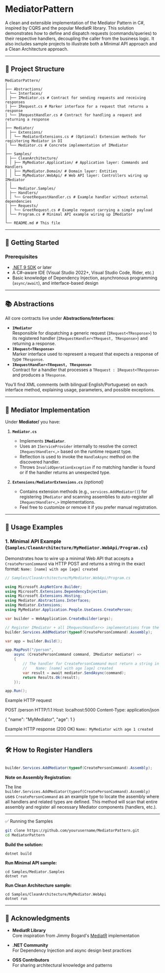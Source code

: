 # MediatorPattern

A clean and extensible implementation of the Mediator Pattern in C#, inspired by CQRS and the popular MediatR library. This solution demonstrates how to define and dispatch requests (commands/queries) to their respective handlers, decoupling the caller from the business logic. It also includes sample projects to illustrate both a Minimal API approach and a Clean Architecture approach.

---

## 🧩 Project Structure
```shell
MediatorPattern/
│
├── Abstractions/
│ └── Interfaces/
│ ├── IMediator.cs # Contract for sending requests and receiving responses
│ ├── IRequest.cs # Marker interface for a request that returns a response
│ └── IRequestHandler.cs # Contract for handling a request and returning a response
│
├── Mediator/
│ ├── Extensions/
│ │ └── MediatorExtensions.cs # (Optional) Extension methods for registering Mediator in DI
│ └── Mediator.cs # Concrete implementation of IMediator
│
├── Samples/
│ ├── CleanArchitecture/
│ │ ├── MyMediator.Application/ # Application layer: Commands and Handlers
│ │ ├── MyMediator.Domain/ # Domain layer: Entities
│ │ └── MyMediator.WebApi/ # Web API layer: Controllers wiring up IMediator
│ │
│ └── Mediator.Samples/
│ ├── Handlers/
│ │ └── GreetRequestHandler.cs # Example handler without external dependencies
│ ├── Requests/
│ │ └── GreetRequest.cs # Example request carrying a simple payload
│ └── Program.cs # Minimal API example wiring up IMediator
│
└── README.md # This file
```
---

## 🚀 Getting Started

### Prerequisites

- [.NET 9 SDK](https://dotnet.microsoft.com/download/dotnet/9.0) or later  
- A C#–aware IDE (Visual Studio 2022+, Visual Studio Code, Rider, etc.)  
- Basic knowledge of Dependency Injection, asynchronous programming (`async/await`), and interface-based design
---

## 📚 Abstractions

All core contracts live under **Abstractions/Interfaces**:

- **`IMediator`**  
  Responsible for dispatching a generic request (`IRequest<TResponse>`) to its registered handler (`IRequestHandler<TRequest, TResponse>`) and returning a response.  
- **`IRequest<TResponse>`**  
  Marker interface used to represent a request that expects a response of type `TResponse`.  
- **`IRequestHandler<TRequest, TResponse>`**  
  Contract for a handler that processes a `TRequest : IRequest<TResponse>` and produces a `TResponse`.

You’ll find XML comments (with bilingual English/Portuguese) on each interface method, explaining usage, parameters, and possible exceptions.

---

## 🔧 Mediator Implementation

Under **Mediator/** you have:

1. **`Mediator.cs`**  
   - Implements **`IMediator`**.  
   - Uses an `IServiceProvider` internally to resolve the correct `IRequestHandler<,>` based on the runtime request type.  
   - Reflection is used to invoke the `HandleAsync` method on the discovered handler.  
   - Throws `InvalidOperationException` if no matching handler is found or if the handler returns an unexpected type.

2. **`Extensions/MediatorExtensions.cs`** _(optional)_  
   - Contains extension methods (e.g., `services.AddMediator()`) for registering `IMediator` and scanning assemblies to auto-register all `IRequestHandler<,>` implementations.  
   - Feel free to customize or remove it if you prefer manual registration.

---

## 🎯 Usage Examples

### 1. Minimal API Example (`Samples/CleanArchitecture/MyMediator.WebApi/Program.cs`)

Demonstrates how to wire up a minimal Web API that accepts a `CreatePersonCommand` via HTTP POST and returns a string in the exact format:
`Name: [name] with age [age] created`

```csharp
// Samples/CleanArchitecture/MyMediator.WebApi/Program.cs

using Microsoft.AspNetCore.Builder;
using Microsoft.Extensions.DependencyInjection;
using Microsoft.Extensions.Hosting;
using Mediator.Abstractions.Interfaces;
using Mediator.Extensions;
using MyMediator.Application.People.UseCases.CreatePerson;

var builder = WebApplication.CreateBuilder(args);

// Register IMediator + all IRequestHandler<> implementations from the specified assembly
builder.Services.AddMediator(typeof(CreatePersonCommand).Assembly);

var app = builder.Build();

app.MapPost("/person",
    async (CreatePersonCommand command, IMediator mediator) =>
    {
        // The handler for CreatePersonCommand must return a string in this exact format:
        //    Name: [name] with age [age] created
        var result = await mediator.SendAsync(command);
        return Results.Ok(result);
    });

app.Run();
```
Example HTTP request

POST /person HTTP/1.1
Host: localhost:5000
Content-Type: application/json

{
  "name": "MyMediator",
  "age": 1
}

Example HTTP response (200 OK)
`Name: MyMediator with age 1 created`

---
## 🛠️ How to Register Handlers

```csharp

builder.Services.AddMediator(typeof(CreatePersonCommand).Assembly);
```
**Note on Assembly Registration:**

The line `builder.Services.AddMediator(typeof(CreatePersonCommand).Assembly)` uses `CreatePersonCommand` as an example type to locate the assembly where all handlers and related types are defined. This method will scan that entire assembly and register all necessary Mediator components (handlers, etc.).

---
✅ Running the Samples
```bash
git clone https://github.com/yourusername/MediatorPattern.git
cd MediatorPattern
```
**Build the solution:**
```shell
dotnet build
```
**Run Minimal API sample:**
```shell
cd Samples/Mediator.Samples
dotnet run
```
**Run Clean Architecture sample:**
```shell
cd Samples/CleanArchitecture/MyMediator.WebApi
dotnet run
```
---
## 📜 Acknowledgments

- **MediatR Library**  
  Core inspiration from Jimmy Bogard's [MediatR](https://github.com/jbogard/MediatR) implementation

- **.NET Community**  
  For Dependency Injection and async design best practices

- **OSS Contributors**  
  For sharing architectural knowledge and patterns
